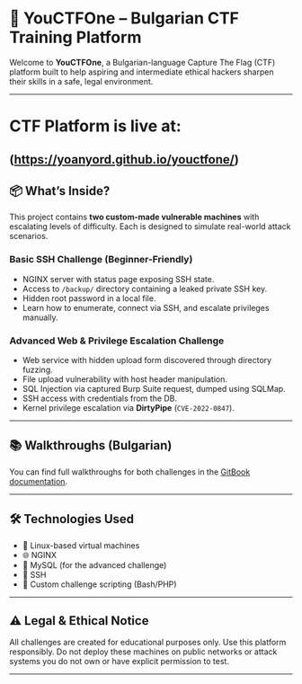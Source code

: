 # 🔐 YouCTFOne – Bulgarian CTF Training Platform

Welcome to **YouCTFOne**, a Bulgarian-language Capture The Flag (CTF) platform built to help aspiring and intermediate ethical hackers sharpen their skills in a safe, legal environment.

---

# CTF Platform is live at:
(https://yoanyord.github.io/youctfone/)
---
## 📦 What’s Inside?

This project contains **two custom-made vulnerable machines** with escalating levels of difficulty. Each is designed to simulate real-world attack scenarios.

### Basic SSH Challenge (Beginner-Friendly)
- NGINX server with status page exposing SSH state.
- Access to `/backup/` directory containing a leaked private SSH key.
- Hidden root password in a local file.
- Learn how to enumerate, connect via SSH, and escalate privileges manually.

### Advanced Web & Privilege Escalation Challenge
- Web service with hidden upload form discovered through directory fuzzing.
- File upload vulnerability with host header manipulation.
- SQL Injection via captured Burp Suite request, dumped using SQLMap.
- SSH access with credentials from the DB.
- Kernel privilege escalation via **DirtyPipe** (`CVE-2022-0847`).

---

## 📚 Walkthroughs (Bulgarian)

You can find full walkthroughs for both challenges in the [GitBook documentation](https://yoans-organization.gitbook.io/youones-documentation/youctfone-ctf-platforma).

---

## 🛠 Technologies Used

- 🐧 Linux-based virtual machines
- 🌐 NGINX
- 💾 MySQL (for the advanced challenge)
- 🔐 SSH
- 🔧 Custom challenge scripting (Bash/PHP)

---

## ⚠️ Legal & Ethical Notice
All challenges are created for educational purposes only. Use this platform responsibly. Do not deploy these machines on public networks or attack systems you do not own or have explicit permission to test.

---
